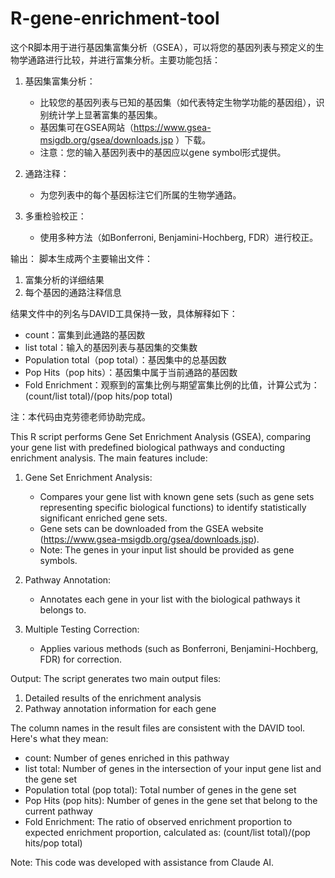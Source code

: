 # R-gene-enrichment-tool

这个R脚本用于进行基因集富集分析（GSEA），可以将您的基因列表与预定义的生物学通路进行比较，并进行富集分析。主要功能包括：

1. 基因集富集分析：
   - 比较您的基因列表与已知的基因集（如代表特定生物学功能的基因组），识别统计学上显著富集的基因集。
   - 基因集可在GSEA网站（https://www.gsea-msigdb.org/gsea/downloads.jsp ）下载。
   - 注意：您的输入基因列表中的基因应以gene symbol形式提供。

2. 通路注释：
   - 为您列表中的每个基因标注它们所属的生物学通路。

3. 多重检验校正：
   - 使用多种方法（如Bonferroni, Benjamini-Hochberg, FDR）进行校正。

输出：
脚本生成两个主要输出文件：
1. 富集分析的详细结果
2. 每个基因的通路注释信息

结果文件中的列名与DAVID工具保持一致，具体解释如下：
 - count：富集到此通路的基因数
 - list total：输入的基因列表与基因集的交集数
 - Population total（pop total）：基因集中的总基因数
 - Pop Hits（pop hits）：基因集中属于当前通路的基因数
 - Fold Enrichment：观察到的富集比例与期望富集比例的比值，计算公式为：(count/list total)/(pop hits/pop total)

注：本代码由克劳德老师协助完成。


This R script performs Gene Set Enrichment Analysis (GSEA), comparing your gene list with predefined biological pathways and conducting enrichment analysis. The main features include:

1. Gene Set Enrichment Analysis:
   - Compares your gene list with known gene sets (such as gene sets representing specific biological functions) to identify statistically significant enriched gene sets.
   - Gene sets can be downloaded from the GSEA website (https://www.gsea-msigdb.org/gsea/downloads.jsp).
   - Note: The genes in your input list should be provided as gene symbols.

2. Pathway Annotation:
   - Annotates each gene in your list with the biological pathways it belongs to.

3. Multiple Testing Correction:
   - Applies various methods (such as Bonferroni, Benjamini-Hochberg, FDR) for correction.

Output:
The script generates two main output files:
1. Detailed results of the enrichment analysis
2. Pathway annotation information for each gene

The column names in the result files are consistent with the DAVID tool. Here's what they mean:
 - count: Number of genes enriched in this pathway
 - list total: Number of genes in the intersection of your input gene list and the gene set
 - Population total (pop total): Total number of genes in the gene set
 - Pop Hits (pop hits): Number of genes in the gene set that belong to the current pathway
 - Fold Enrichment: The ratio of observed enrichment proportion to expected enrichment proportion, calculated as: (count/list total)/(pop hits/pop total)

Note: This code was developed with assistance from Claude AI.
